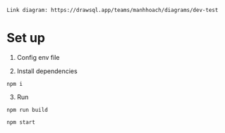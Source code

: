 ```
Link diagram: https://drawsql.app/teams/manhhoach/diagrams/dev-test
```

# Set up

1. Config env file

2. Install dependencies

```
npm i
```
3. Run
```
npm run build
```

```
npm start
```
